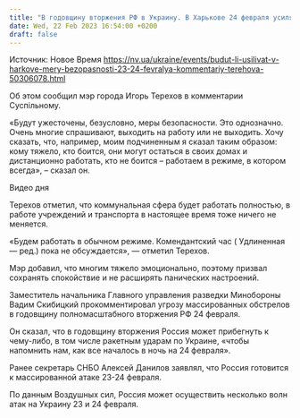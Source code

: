```yaml
---
title: "В годовщину вторжения РФ в Украину. В Харькове 24 февраля усилят меры безопасности — Терехов"
date: Wed, 22 Feb 2023 16:54:00 +0200
draft: false
---
```

Источник: Новое Время https://nv.ua/ukraine/events/budut-li-usilivat-v-harkove-mery-bezopasnosti-23-24-fevralya-kommentariy-terehova-50306078.html


Об этом сообщил мэр города Игорь Терехов в комментарии Суспільному.

«Будут ужесточены, безусловно, меры безопасности. Это однозначно. Очень многие спрашивают, выходить на работу или не выходить. Хочу сказать, что, например, моим подчиненным я сказал таким образом: кому тяжело, кто боится, они могут остаться в своих домах и дистанционно работать, кто не боится – работаем в режиме, в котором всегда», – сказал он.

  Видео дня   

Терехов отметил, что коммунальная сфера будет работать полностью, в работе учреждений и транспорта в настоящее время тоже ничего не меняется.

«Будем работать в обычном режиме. Комендантский час ( Удлиненная — ред.) пока не обсуждается», — отметил Терехов.

Мэр добавил, что многим тяжело эмоционально, поэтому призвал сохранять спокойствие и не расширять панических настроений.

Заместитель начальника Главного управления разведки Минобороны Вадим Скибицкий прокомментировал угрозу массированных обстрелов в годовщину полномасштабного вторжения РФ 24 февраля.

Он сказал, что в годовщину вторжения Россия может прибегнуть к чему-либо, в том числе ракетным ударам по Украине, «чтобы напомнить нам, как все началось в ночь на 24 февраля».

Ранее секретарь СНБО Алексей Данилов заявлял, что Россия готовится к массированной атаке 23-24 февраля.

По данным Воздушных сил, Россия может осуществить несколько волн атак на Украину 23 и 24 февраля.
